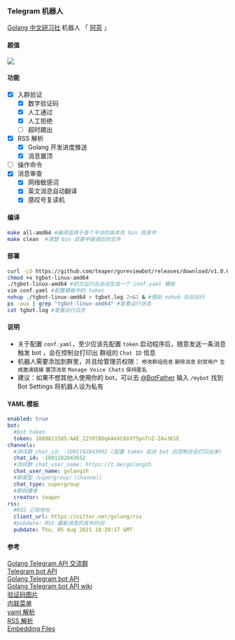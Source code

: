 ### Telegram 机器人
[Golang 中文研习社](https://t.me/golangzh) 机器人 「 [阿茶](https://t.me/GoReviewBot) 」  
#### 颜值
![](https://i.loli.net/2021/09/02/f8gjIGSHLdW1ebC.png)
#### 功能  
- [x] 入群验证  
    - [x] 数字验证码  
    - [x] 人工通过  
    - [x] 人工拒绝  
    - [ ] 超时踢出  
- [x] RSS 解析  
    - [x] Golang 开发进度推送  
    - [x] 消息置顶  
- [ ] 操作命令  
- [x] 消息审查  
    - [x] 网络敏感词  
    - [x] 英文消息自动翻译
    - [x] 感叹号复读机
#### 编译
```bash
make all-amd64 #编译适用于各个平台的版本在 bin 目录中
make clean  #清楚 bin 目录中编译后的文件
```
#### 部署
```bash
curl -LO https://github.com/teaper/goreviewbot/releases/download/v1.0.0/tgbot-linux-amd64 #下载程序
chmod +x tgbot-linux-amd64
./tgbot-linux-amd64 #初次运行会自动生成一个 conf.yaml 模板
vim conf.yaml #配置模板中的 token 
nohup ./tgbot-linux-amd64 > tgbot.log 2>&1 & #借助 nohub 后台运行
ps -aux | grep "tgbot-linux-amd64" #查看运行状态
cat tgbot.log #查看运行日志
```
#### 说明  
* 关于配置 `conf.yaml`，至少应该先配置 `token` 启动程序后，随意发送一条消息触发 bot ，会在控制台打印出 群组的 `Chat ID` 信息
* 机器人需要添加到群里，并且给管理员权限： `修改群组信息` `删除消息` `封禁用户` `生成邀请链接` `置顶消息` `Manage Voice Chats` `保持匿名`
* 建议：如果不想其他人使用你的 bot，可以去 [@BotFather](https://t.me/botfather) 输入 `/mybot` 找到 Bot Settings 将机器人设为私有

#### YAML 模板
```yaml
enabled: true
bot:
  #bot token
  token: 1889811505:AAE_Z2tOlROqkAeXC6Vdf5pnTnZ-Z4vJKiE
channels:
  #测试群 chat_id: -1001102843992 (配置 token 启动 bot 后控制台会打印出来)
  chat_id: -1001102843652
  #测试群 chat_user_name: https://t.me/golangzh
  chat_user_name: golangzh
  #群类型（supergroup）(channel)
  chat_type: supergroup
  #群创建者
  creator: teaper
rss:
  #RSS 订阅地址
  client_url: https://nitter.net/golang/rss
  #pubdate: RSS 最新消息的发布时间
  pubdate: Thu, 05 Aug 2021 18:29:17 GMT
```

#### 参考  
[Golang Telegram API 交流群](https://t.me/go_telegram_bot_api)  
[Telegram bot API](https://core.telegram.org/bots/api)  
[Golang Telegram bot API](https://github.com/go-telegram-bot-api/telegram-bot-api)  
[Golang Telegram bot API wiki](https://github.com/go-telegram-bot-api/telegram-bot-api/wiki)  
[验证码图片](https://count.getloli.com/)  
[内联菜单](https://zwindr.blogspot.com/2018/09/go-telegram-bot_22.html)  
[yaml 解析](https://gopkg.in/yaml.v3)  
[RSS 解析](https://www.youtube.com/watch?v=YynNUr1t6io)  
[Embedding Files](https://pkg.go.dev/embed@master)  





